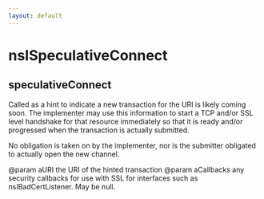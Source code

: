 ```yaml
---
layout: default
---
```


# nsISpeculativeConnect #

## speculativeConnect ##

Called as a hint to indicate a new transaction for the URI is likely coming
soon. The implementer may use this information to start a TCP
and/or SSL level handshake for that resource immediately so that it is
ready and/or progressed when the transaction is actually submitted.

No obligation is taken on by the implementer, nor is the submitter obligated
to actually open the new channel. 

@param aURI the URI of the hinted transaction
@param aCallbacks any security callbacks for use with SSL for interfaces
       such as nsIBadCertListener. May be null.


